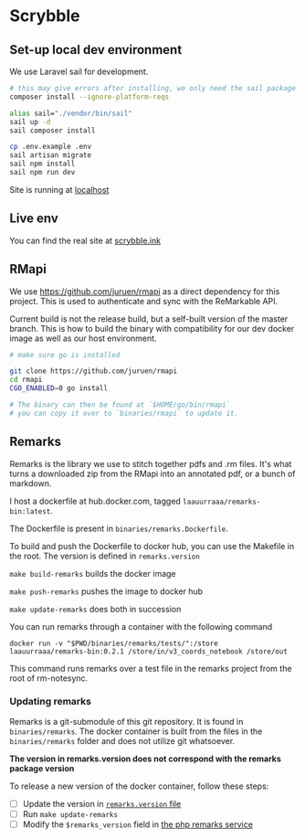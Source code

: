 # Scrybble

## Set-up local dev environment

We use Laravel sail for development.

```sh
# this may give errors after installing, we only need the sail package to install correctly
composer install --ignore-platform-reqs

alias sail="./vendor/bin/sail"
sail up -d
sail composer install

cp .env.example .env
sail artisan migrate
sail npm install
sail npm run dev
```

Site is running at [localhost](http://localhost)

## Live env

You can find the real site at [scrybble.ink](https://scrybble.ink)

## RMapi

We use https://github.com/juruen/rmapi as a direct dependency for this project. This is used to authenticate and sync
with the ReMarkable API.

Current build is not the release build, but a self-built version of the master branch. This is how to build the binary
with compatibility for our dev docker image as well as our host environment.

```sh
# make sure go is installed

git clone https://github.com/juruen/rmapi
cd rmapi
CGO_ENABLED=0 go install

# The binary can then be found at `$HOME/go/bin/rmapi`
# you can copy it over to `binaries/rmapi` to update it.
```

## Remarks

Remarks is the library we use to stitch together pdfs and .rm files. It's what turns a downloaded zip from the RMapi
into an annotated pdf, or a bunch of markdown.

I host a dockerfile at hub.docker.com, tagged `laauurraaa/remarks-bin:latest`.

The Dockerfile is present in `binaries/remarks.Dockerfile`.

To build and push the Dockerfile to docker hub, you can use the Makefile in the root.
The version is defined in `remarks.version`

`make build-remarks` builds the docker image

`make push-remarks` pushes the image to docker hub

`make update-remarks` does both in succession

You can run remarks through a container with the following command

`docker run -v "$PWD/binaries/remarks/tests/":/store laauurraaa/remarks-bin:0.2.1 /store/in/v3_coords_notebook /store/out`

This command runs remarks over a test file in the remarks project from the root of rm-notesync.

### Updating remarks

Remarks is a git-submodule of this git repository. It is found in `binaries/remarks`.
The docker container is built from the files in the `binaries/remarks` folder and does not utilize git whatsoever.

**The version in remarks.version does not correspond with the remarks package version**

To release a new version of the docker container, follow these steps:

- [ ] Update the version in [`remarks.version` file](./remarks.version)
- [ ] Run `make update-remarks`
- [ ] Modify the `$remarks_version` field in [the php remarks service](./app/Services/RemarksService.php)
